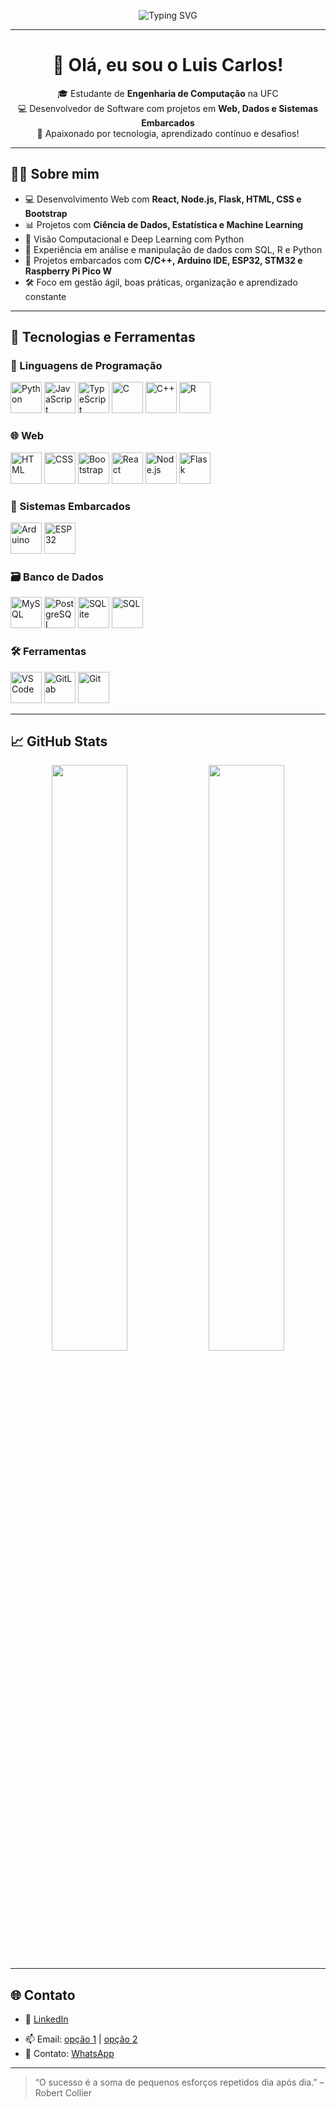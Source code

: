 <p align="center">
  <img src="https://readme-typing-svg.demolab.com?font=Fira+Code&size=24&duration=3000&pause=1000&center=true&vCenter=true&width=435&lines=Luis+Carlos+%7C+Dev+Web%2C+Dados+e+Embarcados;Engenharia+de+Computa%C3%A7%C3%A3o+%F0%9F%8E%93+UFC;Bem-vindo+ao+meu+GitHub!+%F0%9F%9A%80" alt="Typing SVG" />
</p>

---

<h1 align="center">👋 Olá, eu sou o Luis Carlos!</h1>

<p align="center">
  🎓 Estudante de <strong>Engenharia de Computação</strong> na UFC <br/>
  💻 Desenvolvedor de Software com projetos em <strong>Web, Dados e Sistemas Embarcados</strong> <br/>
  🌱 Apaixonado por tecnologia, aprendizado contínuo e desafios!
</p>

---

## 👨‍💻 Sobre mim

- 💻 Desenvolvimento Web com <strong>React, Node.js, Flask, HTML, CSS e Bootstrap</strong>
- 📊 Projetos com **Ciência de Dados, Estatística e Machine Learning**
- 🤖 Visão Computacional e Deep Learning com Python
- 🧠 Experiência em análise e manipulação de dados com SQL, R e Python
- 🔧 Projetos embarcados com **C/C++, Arduino IDE, ESP32, STM32 e Raspberry Pi Pico W**
- 🛠️ Foco em gestão ágil, boas práticas, organização e aprendizado constante

---

## 🧠 Tecnologias e Ferramentas

### 🚀 Linguagens de Programação

<p align="left">
  <img src="https://cdn.jsdelivr.net/gh/devicons/devicon/icons/python/python-original.svg" height="50" alt="Python"/>
  <img src="https://cdn.jsdelivr.net/gh/devicons/devicon/icons/javascript/javascript-original.svg" height="50" alt="JavaScript"/>
  <img src="https://cdn.jsdelivr.net/gh/devicons/devicon/icons/typescript/typescript-original.svg" height="50" alt="TypeScript"/>
  <img src="https://cdn.jsdelivr.net/gh/devicons/devicon/icons/c/c-original.svg" height="50" alt="C"/>
  <img src="https://cdn.jsdelivr.net/gh/devicons/devicon/icons/cplusplus/cplusplus-original.svg" height="50" alt="C++"/>
  <img src="https://cdn.jsdelivr.net/gh/devicons/devicon/icons/r/r-original.svg" height="50" alt="R"/>
</p>

### 🌐 Web

<p align="left">
  <img src="https://cdn.jsdelivr.net/gh/devicons/devicon/icons/html5/html5-original.svg" height="50" alt="HTML"/>
  <img src="https://cdn.jsdelivr.net/gh/devicons/devicon/icons/css3/css3-original.svg" height="50" alt="CSS"/>
  <img src="https://cdn.jsdelivr.net/gh/devicons/devicon/icons/bootstrap/bootstrap-original.svg" height="50" alt="Bootstrap"/>
  <img src="https://cdn.jsdelivr.net/gh/devicons/devicon/icons/react/react-original.svg" height="50" alt="React"/>
  <img src="https://cdn.jsdelivr.net/gh/devicons/devicon/icons/nodejs/nodejs-original.svg" height="50" alt="Node.js"/>
  <img src="https://cdn.jsdelivr.net/gh/devicons/devicon/icons/flask/flask-original.svg" height="50" alt="Flask"/>
</p>

### 🔌 Sistemas Embarcados

<p align="left">
  <img src="https://cdn.jsdelivr.net/gh/devicons/devicon/icons/arduino/arduino-original.svg" height="50" alt="Arduino"/>
  <img src="https://img.icons8.com/fluency/48/microchip.png" height="50" alt="ESP32" />
</p>

### 🗃️ Banco de Dados

<p align="left">
  <img src="https://cdn.jsdelivr.net/gh/devicons/devicon/icons/mysql/mysql-original.svg" height="50" alt="MySQL"/>
  <img src="https://cdn.jsdelivr.net/gh/devicons/devicon/icons/postgresql/postgresql-original.svg" height="50" alt="PostgreSQL"/>
  <img src="https://upload.wikimedia.org/wikipedia/commons/thumb/3/38/SQLite370.svg/1200px-SQLite370.svg.png" height="50" alt="SQLite"/>
  <img src="https://img.icons8.com/color/48/sql.png" height="50" alt="SQL"/>
</p>

### 🛠️ Ferramentas

<p align="left">
  <img src="https://cdn.jsdelivr.net/gh/devicons/devicon/icons/vscode/vscode-original.svg" height="50" alt="VS Code"/>
  <img src="https://img.icons8.com/external-tal-revivo-color-tal-revivo/48/external-gitlab-integration-with-git-repository-hosting-logo-color-tal-revivo.png" height="50" alt="GitLab"/>
  <img src="https://cdn.jsdelivr.net/gh/devicons/devicon/icons/git/git-original.svg" height="50" alt="Git"/>
</p>

---

## 📈 GitHub Stats

<p align="center">
  <img src="https://github-readme-stats.vercel.app/api?username=luiscarlos-engcomp&show_icons=true&theme=tokyonight" width="49%" />
  <img src="https://github-readme-streak-stats.herokuapp.com?user=luiscarlos-engcomp&theme=tokyonight" width="49%" />
</p>

---

## 🌐 Contato

- 💼 [LinkedIn](www.linkedin.com/in/luis-carlos-eng-comp)
<!-- 💻 [Portfólio](https://seu-portfolio.com) -->
- 📫 Email: [opção 1](lc9680711@email.com) | [opção 2](luiscarlosengcomp@email.com)
- 📱 Contato: [WhatsApp](85988438013)
---

> “O sucesso é a soma de pequenos esforços repetidos dia após dia.” – Robert Collier
